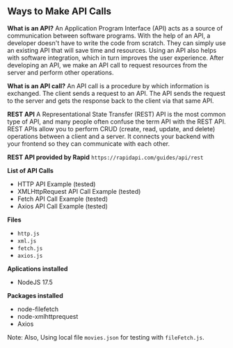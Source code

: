 ## Ways to Make API Calls

**What is an API?**
An Application Program Interface (API) acts as a source of communication between software programs. With the help of an API, a developer doesn't have to write the code from scratch. They can simply use an existing API that will save time and resources. Using an API also helps with software integration, which in turn improves the user experience. After developing an API, we make an API call to request resources from the server and perform other operations.

**What is an API call?**
An API call is a procedure by which information is exchanged. The client sends a request to an API. The API sends the request to the server and gets the response back to the client via that same API.

**REST API**
A Representational State Transfer (REST) API is the most common type of API, and many people often confuse the term API with the REST API. REST APIs allow you to perform CRUD (create, read, update, and delete) operations between a client and a server. It connects your backend with your frontend so they can communicate with each other.

**REST API provided by Rapid**
```https://rapidapi.com/guides/api/rest```

**List of API Calls**
- HTTP API Example (tested)
- XMLHttpRequest API Call Example (tested)
- Fetch API Call Example (tested)
- Axios API Call Example (tested)

**Files**
- ```http.js```  
- ```xml.js```  
- ```fetch.js```  
- ```axios.js```  

**Aplications installed**

- NodeJS 17.5

**Packages installed**
- node-filefetch
- node-xmlhttprequest
- Axios

Note: Also, Using local file ```movies.json``` for testing with ```fileFetch.js```.


